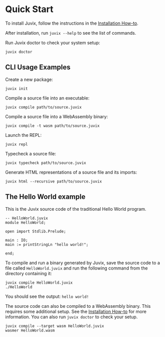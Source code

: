 # Quick Start

To install Juvix, follow the instructions in the [Installation
How-to](./howto/installing.md).

After installation, run `juvix --help` to see the list of commands.

Run Juvix doctor to check your system setup:

```shell
juvix doctor
```

## CLI Usage Examples

Create a new package:

```shell
juvix init
```

Compile a source file into an executable:

```shell
juvix compile path/to/source.juvix
```

Compile a source file into a WebAssembly binary:

```shell
juvix compile -t wasm path/to/source.juvix
```

Launch the REPL:

```shell
juvix repl
```

Typecheck a source file:

```shell
juvix typecheck path/to/source.juvix
```

Generate HTML representations of a source file and its imports:

```shell
juvix html --recursive path/to/source.juvix
```

## The Hello World example

This is the Juvix source code of the traditional Hello World program.

```juvix
-- HelloWorld.juvix
module HelloWorld;

open import Stdlib.Prelude;

main : IO;
main := printStringLn "hello world!";

end;
```

To compile and run a binary generated by Juvix, save the source code to
a file called `HelloWorld.juvix` and run the following command from the
directory containing it:

```shell
juvix compile HelloWorld.juvix
./HelloWorld
```

You should see the output: `hello world!`

The source code can also be compiled to a WebAssembly binary. This
requires some additional setup. See the [Installation
How-to](https://anoma.github.io/juvix/howto/installing.html) for more
information. You can also run `juvix doctor` to check your setup.

```shell
juvix compile --target wasm HelloWorld.juvix
wasmer HelloWorld.wasm
```
